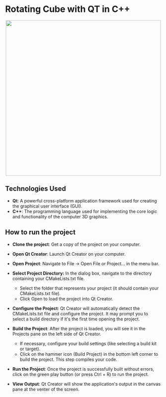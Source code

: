 # Rotating Cube with QT in C++


<p align="center">
  <img src="https://github.com/AdolfCarr/Rotating3DCube_In_QT_and_Java/blob/main/gif_Images/gif_C.gif" width="500" height="500">
</p>
<p align="center">

## Technologies Used

- **Qt**: A powerful cross-platform application framework used for creating the graphical user interface (GUI).
- **C++**: The programming language used for implementing the core logic and functionality of the computer 3D graphics.

## How to run the project
- **Clone the project**: Get a copy of the project on your computer.

- **Open Qt Creator**: Launch Qt Creator on your computer.

- **Open Project**: Navigate to File -> Open File or Project... in the menu bar.

- **Select Project Directory:** In the dialog box, navigate to the directory containing your CMakeLists.txt file.

  - Select the folder that represents your project (it should contain your CMakeLists.txt file).
  - Click Open to load the project into Qt Creator.
- **Configure the Project**: Qt Creator will automatically detect the CMakeLists.txt file and configure the project. It may prompt 
you to select a build directory if it's the first time opening the project.

- **Build the Project**: After the project is loaded, you will see it in the Projects pane on the left side of Qt Creator.

  - If necessary, configure your build settings (like selecting a build kit or target).
  - Click on the hammer icon (Build Project) in the bottom left corner to build the project. This step compiles your code.

- **Run the Project**: Once the project is successfully built without errors, click on the green play button (or press Ctrl + R) to run the project.

- **View Output**: Qt Creator will show the application's output in the canvas pane at the venter of the screen. 